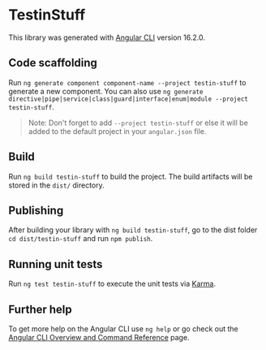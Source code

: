 # TestinStuff

This library was generated with [Angular CLI](https://github.com/angular/angular-cli) version 16.2.0.

## Code scaffolding

Run `ng generate component component-name --project testin-stuff` to generate a new component. You can also use `ng generate directive|pipe|service|class|guard|interface|enum|module --project testin-stuff`.
> Note: Don't forget to add `--project testin-stuff` or else it will be added to the default project in your `angular.json` file. 

## Build

Run `ng build testin-stuff` to build the project. The build artifacts will be stored in the `dist/` directory.

## Publishing

After building your library with `ng build testin-stuff`, go to the dist folder `cd dist/testin-stuff` and run `npm publish`.

## Running unit tests

Run `ng test testin-stuff` to execute the unit tests via [Karma](https://karma-runner.github.io).

## Further help

To get more help on the Angular CLI use `ng help` or go check out the [Angular CLI Overview and Command Reference](https://angular.io/cli) page.
